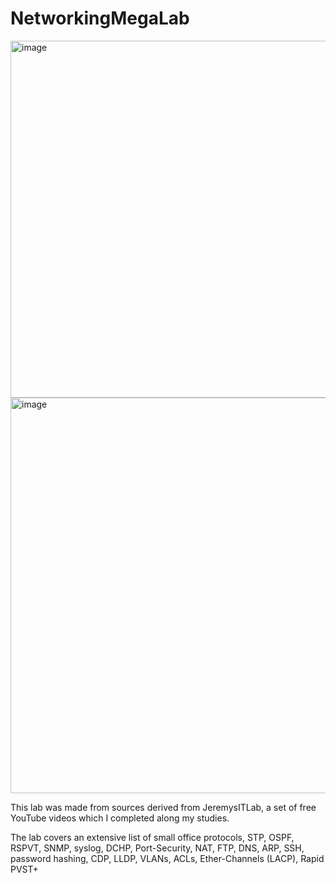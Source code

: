 # NetworkingMegaLab
<img width="997" height="571" alt="image" src="https://github.com/user-attachments/assets/8100b9b6-ba3d-46f5-83f8-ee9475bd5b9e" />

<img width="1126" height="633" alt="image" src="https://github.com/user-attachments/assets/78230fb8-bc3c-412d-b488-ada5c57e728d" />


This lab was made from sources derived from JeremysITLab, a set of free YouTube videos which I completed along my studies.

The lab covers an extensive list of small office protocols, STP, OSPF, RSPVT, SNMP, syslog, DCHP, Port-Security, NAT, FTP, DNS, ARP, SSH, password hashing, CDP, LLDP, VLANs, ACLs, Ether-Channels (LACP), Rapid PVST+
